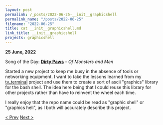 ```yaml
---
layout: post
permalink: /_posts/2022-06-25-__init__graphicshell
permalink_name: "/posts/2022-06-25"
filename: "2022-06-25"
title: cat __init__graphicshell.md
link_title: __init__graphicshell
projects: graphicshell
---
```

**25 June, 2022**

Song of the Day: [**Dirty Paws**](https://youtu.be/mCHUw7ACS8o) - *Of Monsters and Men*

Started a new project to keep me busy in the absence of tools or networking equipment. I want to take the lessons learned from my [tv_terminal](/projects/terminal_tv) project and use them to create a sort of ascii "graphics" library for the bash shell. The idea here being that I could reuse this library for other projects rather than have to reinvent the wheel each time.

I really enjoy that the repo name could be read as "graphic shell" or "graphics hell", as I both will accurately describe this project.

[< Prev](/_posts/2022-06-24-jsc_day_13)    [Next >](/_posts/2022-06-26-gaining_an_engine)
